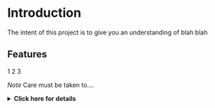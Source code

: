 # Introduction
The intent of this project is to give you an understanding of blah blah

## Features

1
2
3

*Note* Care must  be taken to....

<details>
<summary><b>Click here for details</b></summary>

This is the stuff under

1. First item
2. Second item

   Indented text within a list - just add spaces
3. three

This is the stuff under

</details>
